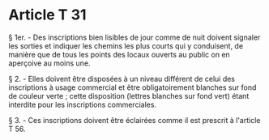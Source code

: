 # Article T 31

§ 1er. - Des inscriptions bien lisibles de jour comme de nuit doivent signaler les sorties et indiquer les chemins les plus courts qui y conduisent, de manière que de tous les points des locaux ouverts au public on en aperçoive au moins une.

§ 2. - Elles doivent être disposées à un niveau différent de celui des inscriptions à usage commercial et être obligatoirement blanches sur fond de couleur verte ; cette disposition (lettres blanches sur fond vert) étant interdite pour les inscriptions commerciales.

§ 3. - Ces inscriptions doivent être éclairées comme il est prescrit à l'article T 56.
